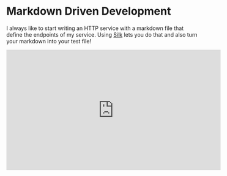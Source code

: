 # Markdown Driven Development

I always like to start writing an HTTP service with a markdown file that define the endpoints of my service. Using [Silk](https://github.com/matryer/silk) lets you do that and also turn your markdown into your test file!

<iframe width="560" height="315" src="https://www.youtube-nocookie.com/embed/uYcq7JplZmg?rel=0&amp;showinfo=0" frameborder="0" allowfullscreen></iframe>
